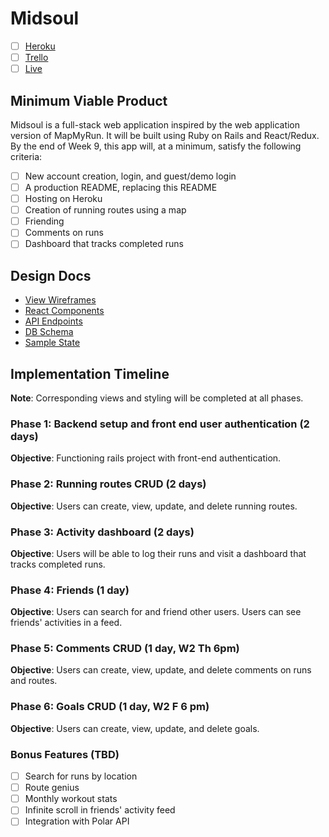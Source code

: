 # Midsoul
- [ ] [Heroku](https://midsoul.herokuapp.com/)
- [ ] [Trello](https://trello.com/b/Dqb447z7/midsoul)
- [ ] [Live](http://midsoul.run)

## Minimum Viable Product

Midsoul is a full-stack web application inspired by the web application version of MapMyRun. It will be built using Ruby on Rails and React/Redux. By the end of Week 9, this app will, at a minimum, satisfy the following criteria:

- [ ] New account creation, login, and guest/demo login
- [ ] A production README, replacing this README
- [ ] Hosting on Heroku
- [ ] Creation of running routes using a map
- [ ] Friending
- [ ] Comments on runs
- [ ] Dashboard that tracks completed runs

## Design Docs

- [View Wireframes](https://github.com/melaniedavila/midsoul/tree/master/docs/wireframes)
- [React Components](https://github.com/melaniedavila/midsoul/blob/master/docs/component-hierarchy.md)
- [API Endpoints](https://github.com/melaniedavila/midsoul/blob/master/docs/api-endpoints.md)
- [DB Schema](https://github.com/melaniedavila/midsoul/blob/master/docs/schema.md)
- [Sample State](https://github.com/melaniedavila/midsoul/blob/master/docs/sample-state.md)

## Implementation Timeline
**Note**: Corresponding views and styling will be completed at all phases.

### Phase 1: Backend setup and front end user authentication (2 days)
**Objective**: Functioning rails project with front-end authentication.

### Phase 2: Running routes CRUD (2 days)
**Objective**: Users can create, view, update, and delete running routes.

### Phase 3: Activity dashboard (2 days)
**Objective**: Users will be able to log their runs and visit a dashboard that tracks completed runs.

### Phase 4: Friends (1 day)
**Objective**: Users can search for and friend other users. Users can see friends' activities in a feed.

### Phase 5: Comments CRUD (1 day, W2 Th 6pm)
**Objective**: Users can create, view, update, and delete comments on runs and routes.

### Phase 6: Goals CRUD (1 day, W2 F 6 pm)
**Objective**: Users can create, view, update, and delete goals.

### Bonus Features (TBD)
- [ ] Search for runs by location
- [ ] Route genius
- [ ] Monthly workout stats
- [ ] Infinite scroll in friends' activity feed
- [ ] Integration with Polar API
